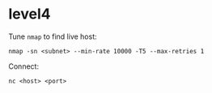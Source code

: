# level4

Tune `nmap` to find live host:

```shell
nmap -sn <subnet> --min-rate 10000 -T5 --max-retries 1
```

Connect:

```shell
nc <host> <port>
```
